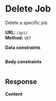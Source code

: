 # Delete Job
Delete a specific job

__URL:__ `/api/`  
__Method:__ `GET`  

__Data constraints__
```

```

__Body constraints__
```

```

## Response

__Content__
```

```